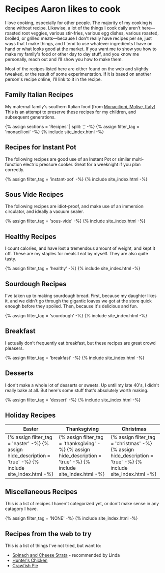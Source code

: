 # Recipes Aaron likes to cook

I love cooking, especially for other people. The majority of my cooking is done without recipe. Likewise, a lot of the things I cook daily aren't here—roasted root veggies, various stir-fries, various egg dishes, various roasted, broiled, or grilled meats—because I don't really have recipes per se, just ways that I make things, and I tend to use whatever ingredients I have on hand or what looks good at the market. If you want me to show you how to make my family's food or other day to day stuff, and you know me personally, reach out and I'll show you how to make them. 

Most of the recipes listed here are either found on the web and slightly tweaked, or the result of some experimentation. If it is based on another person's recipe online, I'll link to it in the recipe.

## Family Italian Recipes

My maternal family's southern Italian food (from [Monacilioni, Molise, Italy](https://en.wikipedia.org/wiki/Monacilioni)). This is an attempt to preserve these recipes for my children, and subsequent generations.

{% assign sections = 'Recipes' | split: ',' -%}
{% assign filter_tag = 'monacilioni' -%}
{% include site_index.html -%}

## Recipes for Instant Pot

The following recipes are good use of an Instant Pot or similar multi-function electric pressure cooker. Great for a weeknight if you plan correctly.

{% assign filter_tag = 'instant-pot' -%}
{% include site_index.html -%}

## Sous Vide Recipes

The following recipes are idiot-proof, and make use of an immersion circulator, and ideally a vacuum sealer.

{% assign filter_tag = 'sous-vide' -%}
{% include site_index.html -%}

## Healthy Recipes

I count calories, and have lost a tremendous amount of weight, and kept it off. These are my staples for meals I eat by myself. They are also quite tasty.

{% assign filter_tag = 'healthy' -%}
{% include site_index.html -%}

## Sourdough Recipes

I've taken up to making sourdough bread. First, because my daughter likes it, and we didn't go through the gigantic loaves we got at the store quick enough before they spoiled. Then, because it's delicious and fun.

{% assign filter_tag = 'sourdough' -%}
{% include site_index.html -%}

## Breakfast

I actually don't frequently eat breakfast, but these recipes are great crowd pleasers.

{% assign filter_tag = 'breakfast' -%}
{% include site_index.html -%}

## Desserts

I don't make a whole lot of desserts or sweets. Up until my late 40's, I didn't really bake at all. But here's some stuff that's absolutely worth making.

{% assign filter_tag = 'dessert' -%}
{% include site_index.html -%}

## Holiday Recipes

<table>
    <thead>
        <tr>
            <th>Easter</th>
            <th>Thanksgiving</th>
            <th>Christmas</th>
        </tr>
    </thead>
    <tbody>
        <tr>
            <td>
            {% assign filter_tag = 'easter' -%}
            {% assign hide_description = 'true' -%}
            {% include site_index.html -%}
            </td>
            <td>
            {% assign filter_tag = 'thanksgiving' -%}
            {% assign hide_description = 'true' -%}
            {% include site_index.html -%}
            </td>
            <td>
            {% assign filter_tag = 'christmas' -%}
            {% assign hide_description = 'true' -%}
            {% include site_index.html -%}
            </td>
        </tr>
    </tbody>
</table>

## Miscellaneous Recipes

This is a list of recipes I haven't categorized yet, or don't make sense in any catagory I have. 

{% assign filter_tag = 'NONE' -%}
{% include site_index.html -%}

## Recipes from the web to try

This is a list of things I've not tried, but want to:

- [Spinach and Cheese Strata](https://smittenkitchen.com/2009/12/spinach-and-cheese-strata/) - recommended by Linda
- [Hunter's Chicken](https://youtu.be/yMVGR3ibVvs?si=Wyd0WOFdz9yoA1z6)
- [Crawfish Pie](/93c5ca05cd51428926d197e6d4a2d050.jpg)
